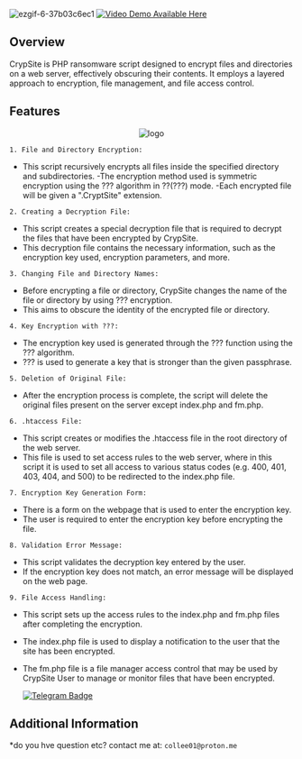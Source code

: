 ![ezgif-6-37b03c6ec1](https://github.com/hy011121/CryptSite/assets/75035965/5538c4dc-b2fc-4e69-abe6-9eeb1d31ea67)
  <a href="https://vimeo.com/922262322">
    <img src="https://img.shields.io/badge/%20VIDEO%20Demo%20AVAILABLE%20HERE-blue?style=for-the-badge" alt="Video Demo Available Here" />
  </a>

## Overview

CrypSite is PHP ransomware script designed to encrypt files and directories on a web server, effectively obscuring their contents. It employs a layered approach to encryption, file management, and file access control.

## Features

<p align="center">
  <img src="https://c.tenor.com/7z4SST-bVnEAAAAC/tenor.gif" alt="logo" style="max-width: auto%; height: auto;" />
</p>

`1. File and Directory Encryption:`
- This script recursively encrypts all files inside the specified directory and subdirectories.
-The encryption method used is symmetric encryption using the ??? algorithm in ??(???) mode.
-Each encrypted file will be given a ".CryptSite" extension.

`2. Creating a Decryption File:`
- This script creates a special decryption file that is required to decrypt the files that have been encrypted by CrypSite.
- This decryption file contains the necessary information, such as the encryption key used, encryption parameters, and more.

`3. Changing File and Directory Names:`
- Before encrypting a file or directory, CrypSite changes the name of the file or directory by using ??? encryption.
- This aims to obscure the identity of the encrypted file or directory.

`4. Key Encryption with ???:`
- The encryption key used is generated through the ??? function using the ??? algorithm.
- ??? is used to generate a key that is stronger than the given passphrase.

`5. Deletion of Original File:`
- After the encryption process is complete, the script will delete the original files present on the server except index.php and fm.php.

`6. .htaccess File:`
- This script creates or modifies the .htaccess file in the root directory of the web server.
- This file is used to set access rules to the web server, where in this script it is used to set all access to various status codes (e.g. 400, 401, 403, 404, and 500) to be redirected to the index.php file.

`7. Encryption Key Generation Form:`
- There is a form on the webpage that is used to enter the encryption key.
- The user is required to enter the encryption key before encrypting the file.

`8. Validation Error Message:`
- This script validates the decryption key entered by the user.
- If the encryption key does not match, an error message will be displayed on the web page.

`9. File Access Handling:`
- This script sets up the access rules to the index.php and fm.php files after completing the encryption.
- The index.php file is used to display a notification to the user that the site has been encrypted.
- The fm.php file is a file manager access control that may be used by CrypSite User to manage or monitor files that have been encrypted.

  <a href="https://t.me/Ox6218">
    <img src="https://img.shields.io/badge/BUY-NOW-blue?style=for-the-badge&logo=telegram" alt="Telegram Badge"/>
  </a>
  
## Additional Information
*do you hve question etc? contact me at: ```collee01@proton.me```
